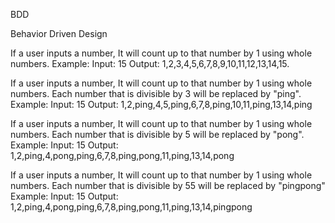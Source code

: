 BDD

Behavior Driven Design


If a user inputs a number, It will count up to that number by 1 using whole numbers.
Example:
Input: 15
Output: 1,2,3,4,5,6,7,8,9,10,11,12,13,14,15.


If a user inputs a number, It will count up to that number by 1 using whole numbers. Each number that is divisible by 3 will be replaced by "ping".
Example:
Input: 15
Output: 1,2,ping,4,5,ping,6,7,8,ping,10,11,ping,13,14,ping


If a user inputs a number, It will count up to that number by 1 using whole numbers. Each number that is divisible by 5 will be replaced by "pong".
Example:
Input: 15
Output: 1,2,ping,4,pong,ping,6,7,8,ping,pong,11,ping,13,14,pong


If a user inputs a number, It will count up to that number by 1 using whole numbers. Each number that is divisible by 55 will be replaced by "pingpong"
Example:
Input: 15
Output: 1,2,ping,4,pong,ping,6,7,8,ping,pong,11,ping,13,14,pingpong
